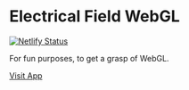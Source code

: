 # Electrical Field WebGL

[![Netlify Status](https://api.netlify.com/api/v1/badges/b2279345-f4ef-47b0-a9bb-80817e41711d/deploy-status)](https://app.netlify.com/sites/electrical-field/deploys)

For fun purposes, to get a grasp of WebGL.

[Visit App](https://electrical-field.netlify.app)
